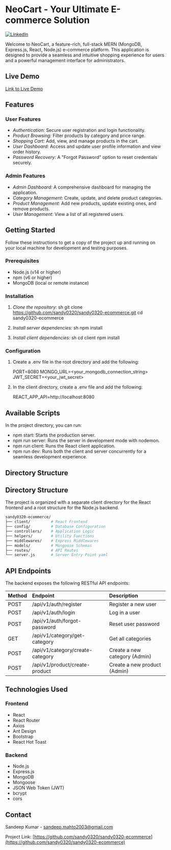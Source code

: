 # NeoCart - Your Ultimate E-commerce Solution

[![LinkedIn](https://img.shields.io/badge/-LinkedIn-blue?style=flat-square&logo=linkedin&logoColor=white&link=https://www.linkedin.com/in/sandeep-kumar-4205ab318/)](https://www.linkedin.com/in/sandeep-kumar-4205ab318/)

Welcome to NeoCart, a feature-rich, full-stack MERN (MongoDB, Express.js, React, Node.js) e-commerce platform. This application is designed to provide a seamless and intuitive shopping experience for users and a powerful management interface for administrators.

## Live Demo

[Link to Live Demo](https://www.loom.com/share/ceb166ef76514bda9379cb4331a4044b?sid=d8a51c6d-ca2b-467d-acf8-786d066e07a5)

## Features

### User Features

*   *Authentication:* Secure user registration and login functionality.
*   *Product Browsing:* Filter products by category and price range.
*   *Shopping Cart:* Add, view, and manage products in the cart.
*   *User Dashboard:* Access and update user profile information and view order history.
*   *Password Recovery:* A "Forgot Password" option to reset credentials securely.

### Admin Features

*   *Admin Dashboard:* A comprehensive dashboard for managing the application.
*   *Category Management:* Create, update, and delete product categories.
*   *Product Management:* Add new products, update existing ones, and remove products.
*   *User Management:* View a list of all registered users.

## Getting Started

Follow these instructions to get a copy of the project up and running on your local machine for development and testing purposes.

### Prerequisites

*   Node.js (v14 or higher)
*   npm (v6 or higher)
*   MongoDB (local or remote instance)

### Installation

1.  *Clone the repository:*
sh
    git clone https://github.com/sandy0320/sandy0320-ecommerce.git
    cd sandy0320-ecommerce
    

2.  *Install server dependencies:*
    sh
    npm install
    

3.  *Install client dependencies:*
    sh
    cd client
    npm install
    

### Configuration

1.  Create a .env file in the root directory and add the following:
    
    PORT=8080
    MONGO_URL=<your_mongodb_connection_string>
    JWT_SECRET=<your_jwt_secret>
    

2.  In the client directory, create a .env file and add the following:
    
    REACT_APP_API=http://localhost:8080
    

## Available Scripts

In the project directory, you can run:
*   npm start: Starts the production server.
*   npm run server: Runs the server in development mode with nodemon.
*   npm run client: Runs the React client application.
*   npm run dev: Runs both the client and server concurrently for a seamless development experience.

## Directory Structure

## Directory Structure

The project is organized with a separate client directory for the React frontend and a root structure for the Node.js backend.

```bash
sandy0320-ecommerce/
├── client/         # React Frontend
├── config/         # Database Configuration
├── controllers/    # Application Logic
├── helpers/        # Utility Functions
├── middlewares/    # Express Middlewares
├── models/         # Mongoose Schemas
├── routes/         # API Routes
└── server.js       # Server Entry Point yaml
```

## API Endpoints

The backend exposes the following RESTful API endpoints:

| Method | Endpoint                      | Description                               |
| :----- | :---------------------------- | :---------------------------------------- |
| POST   | /api/v1/auth/register       | Register a new user                       |
| POST   | /api/v1/auth/login          | Log in a user                             |
| POST   | /api/v1/auth/forgot-password| Reset user password                       |
| GET    | /api/v1/category/get-category| Get all categories                        |
| POST   | /api/v1/category/create-category | Create a new category (Admin)          |
| POST   | /api/v1/product/create-product | Create a new product (Admin)             |

## Technologies Used

### Frontend

*   React
*   React Router
*   Axios
*   Ant Design
*   Bootstrap
*   React Hot Toast

### Backend

*   Node.js
*   Express.js
*   MongoDB
*   Mongoose
*   JSON Web Token (JWT)
*   bcrypt
*   cors

## Contact

Sandeep Kumar - [sandeep.mahto2003@gmail.com](mailto:sandeep.mahto2003@gmail.com)

Project Link: [https://github.com/sandy0320/sandy0320-ecommerce](https://github.com/sandy0320/sandy0320-ecommerce)
